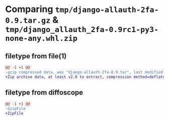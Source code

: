 # Comparing `tmp/django-allauth-2fa-0.9.tar.gz` & `tmp/django_allauth_2fa-0.9rc1-py3-none-any.whl.zip`

## filetype from file(1)

```diff
@@ -1 +1 @@
-gzip compressed data, was "django-allauth-2fa-0.9.tar", last modified: Mon Apr 11 12:27:36 2022, max compression
+Zip archive data, at least v2.0 to extract, compression method=deflate
```

## filetype from diffoscope

```diff
@@ -1 +1 @@
-GzipFile
+ZipFile
```

